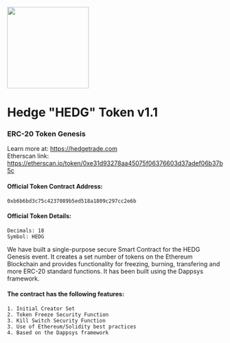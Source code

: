 <p>
<img src="https://i.imgur.com/1rPCvrn.png" width="190px">
</p>

# Hedge "HEDG" Token v1.1
### ERC-20 Token Genesis
Learn more at: https://hedgetrade.com
<br>Etherscan link: https://etherscan.io/token/0xe31d93278aa45075f06376603d37adef06b37b5c

#### Official Token Contract Address:
````
0xb6b6bd3c75c4237089b5ed518a1809c297cc2e6b
````
#### Official Token Details:
````
Decimals: 18
Symbol: HEDG
````

We have built a single-purpose secure Smart Contract for the HEDG Genesis event. It creates a set number of tokens on the Ethereum Blockchain and provides functionality for freezing, burning, transfering and more ERC-20 standard functions. It has been built using the Dappsys framework.

#### The contract has the following features:
````
1. Initial Creator Set
2. Token Freeze Security Function
3. Kill Switch Security Function
3. Use of Ethereum/Solidity best practices
4. Based on the Dappsys framework 
````
